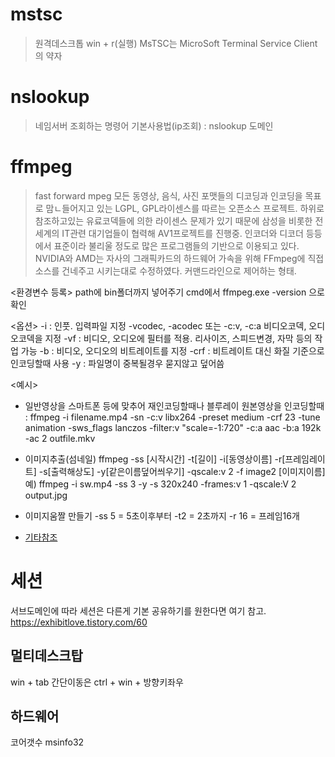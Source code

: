 


# mstsc
> 원격데스크톱
  win + r(실행)
  MsTSC는   MicroSoft Terminal Service Client 의 약자

# nslookup
> 네임서버 조회하는 명령어
  기본사용법(ip조회) : nslookup 도메인

# ffmpeg
> fast forward mpeg
> 모든 동영상, 음식, 사진 포맷들의 디코딩과 인코딩을 목표로 맘ㄴ들어지고 있는 LGPL, GPL라이센스를 따르는 오픈소스 프로젝트.
하위로 참조하고있는 유료코덱들에 의한 라이센스 문제가 있기 때문에 삼성을 비롯한 전세계의 IT관련 대기업들이 협력해 AV1프로젝트를 진행중.
인코더와 디코더 등등에서 표준이라 불리울 정도로 많은 프로그램들의 기반으로 이용되고 있다.
NVIDIA와 AMD는 자사의 그래픽카드의 하드웨어 가속을 위해 FFmpeg에 직접 소스를 건네주고 시키는대로 수정하였다.
> 커맨드라인으로 제어하는 형태.

<환경변수 등록>
path에 bin폴더까지 넣어주기
cmd에서 ffmpeg.exe -version 으로 확인

<옵션>
-i : 인풋. 입력파일 지정
-vcodec, -acodec  또는 -c:v, -c:a  비디오코덱, 오디오코덱을 지정
-vf : 비디오, 오디오에 필터를 적용. 리사이즈, 스피드변경, 자막 등의 작업 가능
-b : 비디오, 오디오의 비트레이트를 지정
-crf : 비트레이트 대신 화질 기준으로 인코딩할때 사용
-y : 파일명이 중복될경우 묻지않고 덮어씀

<예시>
- 일반영상을 스마트폰 등에 맞추어 재인코딩할때나 블루레이 원본영상을 인코딩할때 : 
ffmpeg -i filename.mp4 -sn -c:v libx264 -preset medium -crf 23 -tune animation -sws_flags lanczos -filter:v "scale=-1:720" -c:a aac -b:a 192k -ac 2 outfile.mkv

- 이미지추출(섬네일)
ffmpeg -ss [시작시간] -t[길이] -i[동영상이름] -r[프레임레이트] -s[출력해상도] -y[같은이름덮어씌우기] -qscale:v 2 -f image2 [이미지이름]
예) ffmpeg -i sw.mp4 -ss 3 -y -s 320x240 -frames:v 1 -qscale:V 2 output.jpg

- 이미지움짤 만들기
  -ss 5 = 5초이후부터     -t2  = 2초까지    -r 16 = 프레임16개
- [기타참조](https://blog.naver.com/PostView.nhn?isHttpsRedirect=true&blogId=msnayana&logNo=221574059955&categoryNo=33&parentCategoryNo=0&viewDate=&currentPage=1&postListTopCurrentPage=1&from=postView)


# 세션
서브도메인에 따라 세션은 다른게 기본
공유하기를 원한다면 여기 참고. 
https://exhibitlove.tistory.com/60

## 멀티데스크탑
win + tab
간단이동은 ctrl + win + 방향키좌우

## 하드웨어
코어갯수
msinfo32
